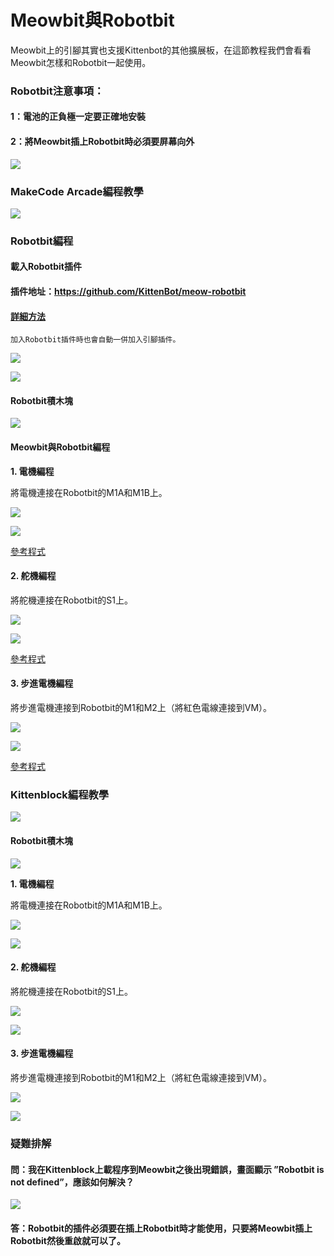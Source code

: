 # Meowbit與Robotbit

Meowbit上的引腳其實也支援Kittenbot的其他擴展板，在這節教程我們會看看Meowbit怎樣和Robotbit一起使用。

### Robotbit注意事項：

#### 1：電池的正負極一定要正確地安裝

#### 2：將Meowbit插上Robotbit時必須要屏幕向外

![](https://kittenbothk.readthedocs.io/en/latest/\_images/robotbit24.png)

### MakeCode Arcade編程教學

![](https://kittenbothk.readthedocs.io/en/latest/\_images/acbanner2.png)

### Robotbit編程

#### 載入Robotbit插件

#### 插件地址：https://github.com/KittenBot/meow-robotbit

#### [詳細方法](../../../ge-bian-cheng-ping-tai-jie-shao/makecode/kittenbotandmakecode.md)

```
加入Robotbit插件時也會自動一併加入引腳插件。
```

![](https://kittenbothk.readthedocs.io/en/latest/\_images/sd5.png)

![](https://kittenbothk.readthedocs.io/en/latest/\_images/robotbit1.png)

#### Robotbit積木塊

![](https://kittenbothk.readthedocs.io/en/latest/\_images/robotbit2.png)

#### Meowbit與Robotbit編程

**1. 電機編程**

將電機連接在Robotbit的M1A和M1B上。

![](https://kittenbothk.readthedocs.io/en/latest/\_images/motor\_wire2.png)

![](https://kittenbothk.readthedocs.io/en/latest/\_images/robotbit5.png)

[參考程式](https://makecode.com/\_PtE25Ke69X5h)

#### 2. 舵機編程

將舵機連接在Robotbit的S1上。

![](https://kittenbothk.readthedocs.io/en/latest/\_images/servo\_wire2.png)

![](https://kittenbothk.readthedocs.io/en/latest/\_images/robotbit6.png)

[參考程式](https://makecode.com/\_FdTVtYRy55kr)

#### 3. 步進電機編程

將步進電機連接到Robotbit的M1和M2上（將紅色電線連接到VM）。

![](https://kittenbothk.readthedocs.io/en/latest/\_images/stepper\_wire2.png)

![](https://kittenbothk.readthedocs.io/en/latest/\_images/robotbit7.png)

[參考程式](https://makecode.com/\_9hk2UwcvsCAo)

### Kittenblock編程教學

![](https://kittenbothk.readthedocs.io/en/latest/\_images/kbbanner11.png)

#### Robotbit積木塊

![](https://kittenbothk.readthedocs.io/en/latest/\_images/kb15.png)

**1. 電機編程**

將電機連接在Robotbit的M1A和M1B上。

![](https://kittenbothk.readthedocs.io/en/latest/\_images/motor\_wire2.png)

![](https://kittenbothk.readthedocs.io/en/latest/\_images/robotbit16.png)

#### 2. 舵機編程

將舵機連接在Robotbit的S1上。

![](https://kittenbothk.readthedocs.io/en/latest/\_images/servo\_wire2.png)

![](https://kittenbothk.readthedocs.io/en/latest/\_images/robotbit17.png)

#### 3. 步進電機編程

將步進電機連接到Robotbit的M1和M2上（將紅色電線連接到VM）。

![](https://kittenbothk.readthedocs.io/en/latest/\_images/stepper\_wire2.png)

![](https://kittenbothk.readthedocs.io/en/latest/\_images/robotbit18.png)

### 疑難排解

#### 問：我在Kittenblock上載程序到Meowbit之後出現錯誤，畫面顯示 ”Robotbit is not defined”，應該如何解決？

![](https://kittenbothk.readthedocs.io/en/latest/\_images/robotbit23.jpg)

#### 答：Robotbit的插件必須要在插上Robotbit時才能使用，只要將Meowbit插上Robotbit然後重啟就可以了。
